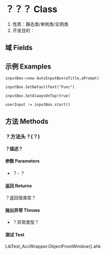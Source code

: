 # ？？？ Class

1.  性质：静态类/单例类/实例类
2.	开发目的：

## 域 Fields

## 示例 Examples
```AutoHotKey
inputBox:=new AutoInputBox(aTitle,aPrompt)

inputBox.SetDeFaultText("Func")

inputBox.SetAlwaysOnTop(true)

userInput := inputBox.start()
```

## 方法 Methods

### ？方法头？(？)

**？描述？**

#### 参数 Parameters

- ？- ？

#### 返回 Returns

？返回值类型？

#### 抛出异常 Throws

- ？异常类型？

#### 测试 Test

LibTest_AccWrapper.ObjectFromWindow().ahk